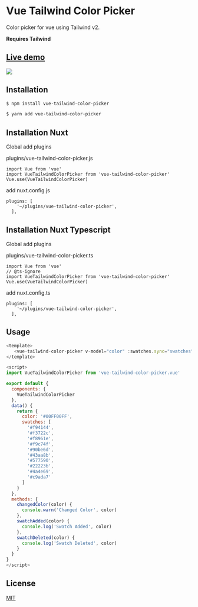 # Vue Tailwind Color Picker

Color picker for vue using Tailwind v2.

**Requires Tailwind**

## [Live demo](https://mcoop320.github.io/vue-tailwind-color-picker/)

<img src="https://raw.githubusercontent.com/mcoop320/vue-tailwind-color-picker/master/sample.png" />

## Installation

```bash
$ npm install vue-tailwind-color-picker
```

```bash
$ yarn add vue-tailwind-color-picker
```

## Installation Nuxt
Global add plugins 

plugins/vue-tailwind-color-picker.js

```
import Vue from 'vue'
import VueTailwindColorPicker from 'vue-tailwind-color-picker'
Vue.use(VueTailwindColorPicker)
```

add nuxt.config.js

```
plugins: [
    '~/plugins/vue-tailwind-color-picker',
  ],
```

## Installation Nuxt Typescript

Global add plugins 

plugins/vue-tailwind-color-picker.ts

```
import Vue from 'vue'
// @ts-ignore
import VueTailwindColorPicker from 'vue-tailwind-color-picker'
Vue.use(VueTailwindColorPicker)
```

add nuxt.config.ts

```
plugins: [
    '~/plugins/vue-tailwind-color-picker',
  ],
```

## Usage

```js
<template>
   <vue-tailwind-color-picker v-model="color" :swatches.sync="swatches" :hide-swatches="false" @change="changedColor" @addSwatch="swatchAdded" @deleteSwatch="swatchDeleted" />
</template>

<script>
import VueTailwindColorPicker from 'vue-tailwind-color-picker.vue'

export default {
  components: {
    VueTailwindColorPicker
  },
  data() {
    return {
      color: '#00FF00FF',
      swatches: [
        '#f94144',
        '#f3722c',
        '#f8961e',
        '#f9c74f',
        '#90be6d',
        '#43aa8b',
        '#577590',
        '#22223b',
        '#4a4e69',
        '#c9ada7'
      ]
    }
  },
  methods: {
    changedColor(color) {
      console.warn('Changed Color', color)
    },
    swatchAdded(color) {
      console.log('Swatch Added', color)
    },
    swatchDeleted(color) {
      console.log('Swatch Deleted', color)
    }
  }
}
</script>
```

## License
[MIT](https://choosealicense.com/licenses/mit/)
